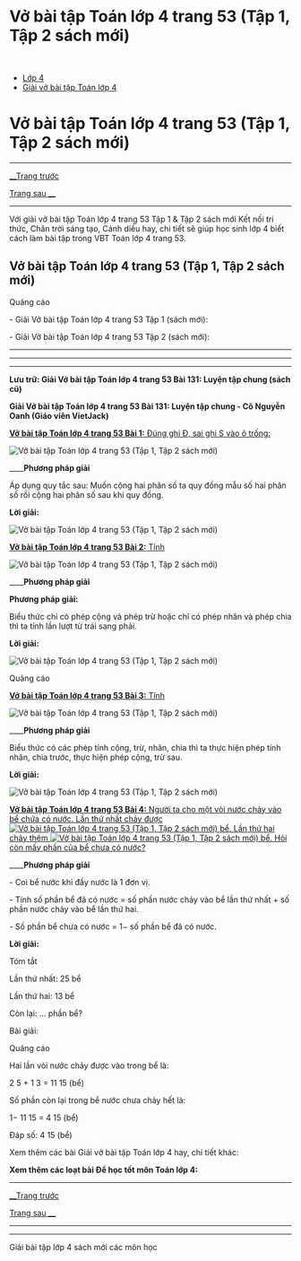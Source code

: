 # Vở bài tập Toán lớp 4 trang 53 (Tập 1, Tập 2 sách mới)

﻿

  * [Lớp 4](https://vietjack.com/series/lop-4.jsp)
  * [Giải vở bài tập Toán lớp 4](https://vietjack.com/giai-vo-bai-tap-toan-4/index.jsp)



# Vở bài tập Toán lớp 4 trang 53 (Tập 1, Tập 2 sách mới)

* * *

[__Trang trước](https://vietjack.com/giai-vo-bai-tap-toan-4/bai-130-luyen-tap-chung.jsp)

[Trang sau __](https://vietjack.com/giai-vo-bai-tap-toan-4/bai-132-luyen-tap-chung.jsp)

* * *

Với giải vở bài tập Toán lớp 4 trang 53 Tập 1 & Tập 2 sách mới Kết nối tri thức, Chân trời sáng tạo, Cánh diều hay, chi tiết sẽ giúp học sinh lớp 4 biết cách làm bài tập trong VBT Toán lớp 4 trang 53.

## Vở bài tập Toán lớp 4 trang 53 (Tập 1, Tập 2 sách mới)

Quảng cáo

\- Giải Vở bài tập Toán lớp 4 trang 53 Tập 1 (sách mới):

\- Giải Vở bài tập Toán lớp 4 trang 53 Tập 2 (sách mới):

* * *

* * *

* * *

**Lưu trữ: Giải Vở bài tập Toán lớp 4 trang 53 Bài 131: Luyện tập chung (sách cũ)**

**Giải Vở bài tập Toán lớp 4 trang 53 Bài 131: Luyện tập chung - Cô Nguyễn Oanh (Giáo viên VietJack)**

[**Vở bài tập Toán lớp 4 trang 53 Bài 1:** Đúng ghi Đ, sai ghi S vào ô trống: ](https://vietjack.com/giai-vo-bai-tap-toan-4/bai-1-trang-53-vbt-toan-4-tap-2.jsp)

![Vở bài tập Toán lớp 4 trang 53 \(Tập 1, Tập 2 sách mới\)](https://vietjack.com/giai-vo-bai-tap-toan-4/images/bai-1-trang-53-vbt-toan-4-tap-2.PNG)

____**Phương pháp giải**

Áp dụng quy tắc sau: Muốn cộng hai phân số ta quy đồng mẫu số hai phân số rồi cộng hai phân số sau khi quy đồng.

**Lời giải:**

![Vở bài tập Toán lớp 4 trang 53 \(Tập 1, Tập 2 sách mới\)](https://vietjack.com/giai-vo-bai-tap-toan-4/images/bai-1-trang-53-vbt-toan-4-tap-2-1.PNG)

[**Vở bài tập Toán lớp 4 trang 53 Bài 2:** Tính ](https://vietjack.com/giai-vo-bai-tap-toan-4/bai-2-trang-53-vbt-toan-4-tap-2.jsp)

![Vở bài tập Toán lớp 4 trang 53 \(Tập 1, Tập 2 sách mới\)](https://vietjack.com/giai-vo-bai-tap-toan-4/images/2022-bai-2-trang-53-vbt-toan-4-tap-2-sua2022.PNG)

____**Phương pháp giải**

**Phương pháp giải:**

Biểu thức chỉ có phép cộng và phép trừ hoặc chỉ có phép nhân và phép chia thì ta tính lần lượt từ trái sang phải.

**Lời giải:**

![Vở bài tập Toán lớp 4 trang 53 \(Tập 1, Tập 2 sách mới\)](https://vietjack.com/giai-vo-bai-tap-toan-4/images/bai-2-trang-53-vbt-toan-4-tap-2-1.PNG)

Quảng cáo

[**Vở bài tập Toán lớp 4 trang 53 Bài 3:** Tính ](https://vietjack.com/giai-vo-bai-tap-toan-4/bai-3-trang-53-vbt-toan-4-tap-2.jsp)

![Vở bài tập Toán lớp 4 trang 53 \(Tập 1, Tập 2 sách mới\)](https://vietjack.com/giai-vo-bai-tap-toan-4/images/bai-3-trang-53-vbt-toan-4-tap-2.PNG)

____**Phương pháp giải**

Biểu thức có các phép tính cộng, trừ, nhân, chia thì ta thực hiện phép tính nhân, chia trước, thực hiện phép cộng, trừ sau.

**Lời giải:**

![Vở bài tập Toán lớp 4 trang 53 \(Tập 1, Tập 2 sách mới\)](https://vietjack.com/giai-vo-bai-tap-toan-4/images/bai-3-trang-53-vbt-toan-4-tap-2-1.PNG)

[**Vở bài tập Toán lớp 4 trang 53 Bài 4:** Người ta cho một vòi nước chảy vào bể chứa có nước. Lần thứ nhất chảy được ![Vở bài tập Toán lớp 4 trang 53 \(Tập 1, Tập 2 sách mới\)](https://vietjack.com/giai-vo-bai-tap-toan-4/images/bai-4-trang-53-vbt-toan-4-tap-2.PNG) bể. Lần thứ hai chảy thêm ![Vở bài tập Toán lớp 4 trang 53 \(Tập 1, Tập 2 sách mới\)](https://vietjack.com/giai-vo-bai-tap-toan-4/images/bai-4-trang-53-vbt-toan-4-tap-2-1.PNG) bể. Hỏi còn mấy phần của bể chưa có nước?](https://vietjack.com/giai-vo-bai-tap-toan-4/bai-4-trang-53-vbt-toan-4-tap-2.jsp)

____**Phương pháp giải**

\- Coi bể nước khi đầy nước là 1 đơn vị.

\- Tính số phần bể đã có nước = số phần nước chảy vào bể lần thứ nhất + số phần nước chảy vào bể lần thứ hai.

\- Số phần bể chưa có nước = 1− số phần bể đã có nước.

**Lời giải:**

Tóm tắt

Lần thứ nhất: 25 bể

Lần thứ hai: 13 bể

Còn lại: ... phần bể?

Bài giải:

Quảng cáo

Hai lần vòi nước chảy được vào trong bể là:

2 5 + 1 3 = 11 15 (bể)

Số phần còn lại trong bể nước chưa chảy hết là:

1− 11 15 = 4 15 (bể)

Đáp số:  4 15 (bể)

Xem thêm các bài Giải vở bài tập Toán lớp 4 hay, chi tiết khác:

**Xem thêm các loạt bài Để học tốt môn Toán lớp 4:**

* * *

[__Trang trước](https://vietjack.com/giai-vo-bai-tap-toan-4/bai-130-luyen-tap-chung.jsp)

[Trang sau __](https://vietjack.com/giai-vo-bai-tap-toan-4/bai-132-luyen-tap-chung.jsp)

* * *

* * *

Giải bài tập lớp 4 sách mới các môn học
